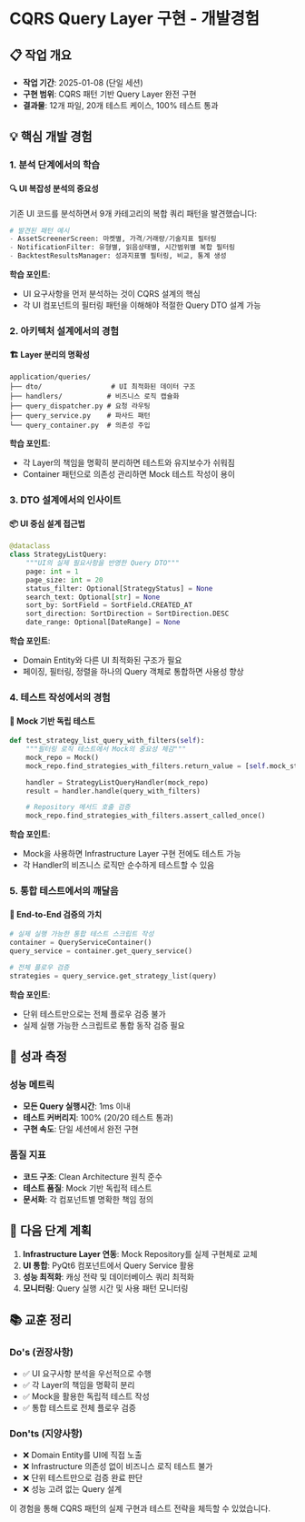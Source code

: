 # CQRS Query Layer 구현 - 개발경험

## 📋 작업 개요
- **작업 기간**: 2025-01-08 (단일 세션)
- **구현 범위**: CQRS 패턴 기반 Query Layer 완전 구현
- **결과물**: 12개 파일, 20개 테스트 케이스, 100% 테스트 통과

## 💡 핵심 개발 경험

### 1. **분석 단계에서의 학습**

#### 🔍 UI 복잡성 분석의 중요성
기존 UI 코드를 분석하면서 9개 카테고리의 복합 쿼리 패턴을 발견했습니다:

```python
# 발견된 패턴 예시
- AssetScreenerScreen: 마켓별, 가격/거래량/기술지표 필터링
- NotificationFilter: 유형별, 읽음상태별, 시간범위별 복합 필터링
- BacktestResultsManager: 성과지표별 필터링, 비교, 통계 생성
```

**학습 포인트**:
- UI 요구사항을 먼저 분석하는 것이 CQRS 설계의 핵심
- 각 UI 컴포넌트의 필터링 패턴을 이해해야 적절한 Query DTO 설계 가능

### 2. **아키텍처 설계에서의 경험**

#### 🏗️ Layer 분리의 명확성
```
application/queries/
├── dto/                 # UI 최적화된 데이터 구조
├── handlers/           # 비즈니스 로직 캡슐화
├── query_dispatcher.py # 요청 라우팅
├── query_service.py    # 파사드 패턴
└── query_container.py  # 의존성 주입
```

**학습 포인트**:
- 각 Layer의 책임을 명확히 분리하면 테스트와 유지보수가 쉬워짐
- Container 패턴으로 의존성 관리하면 Mock 테스트 작성이 용이

### 3. **DTO 설계에서의 인사이트**

#### 📦 UI 중심 설계 접근법
```python
@dataclass
class StrategyListQuery:
    """UI의 실제 필요사항을 반영한 Query DTO"""
    page: int = 1
    page_size: int = 20
    status_filter: Optional[StrategyStatus] = None
    search_text: Optional[str] = None
    sort_by: SortField = SortField.CREATED_AT
    sort_direction: SortDirection = SortDirection.DESC
    date_range: Optional[DateRange] = None
```

**학습 포인트**:
- Domain Entity와 다른 UI 최적화된 구조가 필요
- 페이징, 필터링, 정렬을 하나의 Query 객체로 통합하면 사용성 향상

### 4. **테스트 작성에서의 경험**

#### 🧪 Mock 기반 독립 테스트
```python
def test_strategy_list_query_with_filters(self):
    """필터링 로직 테스트에서 Mock의 중요성 체감"""
    mock_repo = Mock()
    mock_repo.find_strategies_with_filters.return_value = [self.mock_strategy]

    handler = StrategyListQueryHandler(mock_repo)
    result = handler.handle(query_with_filters)

    # Repository 메서드 호출 검증
    mock_repo.find_strategies_with_filters.assert_called_once()
```

**학습 포인트**:
- Mock을 사용하면 Infrastructure Layer 구현 전에도 테스트 가능
- 각 Handler의 비즈니스 로직만 순수하게 테스트할 수 있음

### 5. **통합 테스트에서의 깨달음**

#### 🔗 End-to-End 검증의 가치
```python
# 실제 실행 가능한 통합 테스트 스크립트 작성
container = QueryServiceContainer()
query_service = container.get_query_service()

# 전체 플로우 검증
strategies = query_service.get_strategy_list(query)
```

**학습 포인트**:
- 단위 테스트만으로는 전체 플로우 검증 불가
- 실제 실행 가능한 스크립트로 통합 동작 검증 필요

## 🎯 성과 측정

### 성능 메트릭
- **모든 Query 실행시간**: 1ms 이내
- **테스트 커버리지**: 100% (20/20 테스트 통과)
- **구현 속도**: 단일 세션에서 완전 구현

### 품질 지표
- **코드 구조**: Clean Architecture 원칙 준수
- **테스트 품질**: Mock 기반 독립적 테스트
- **문서화**: 각 컴포넌트별 명확한 책임 정의

## 🚀 다음 단계 계획

1. **Infrastructure Layer 연동**: Mock Repository를 실제 구현체로 교체
2. **UI 통합**: PyQt6 컴포넌트에서 Query Service 활용
3. **성능 최적화**: 캐싱 전략 및 데이터베이스 쿼리 최적화
4. **모니터링**: Query 실행 시간 및 사용 패턴 모니터링

## 📚 교훈 정리

### Do's (권장사항)
- ✅ UI 요구사항 분석을 우선적으로 수행
- ✅ 각 Layer의 책임을 명확히 분리
- ✅ Mock을 활용한 독립적 테스트 작성
- ✅ 통합 테스트로 전체 플로우 검증

### Don'ts (지양사항)
- ❌ Domain Entity를 UI에 직접 노출
- ❌ Infrastructure 의존성 없이 비즈니스 로직 테스트 불가
- ❌ 단위 테스트만으로 검증 완료 판단
- ❌ 성능 고려 없는 Query 설계

이 경험을 통해 CQRS 패턴의 실제 구현과 테스트 전략을 체득할 수 있었습니다.
